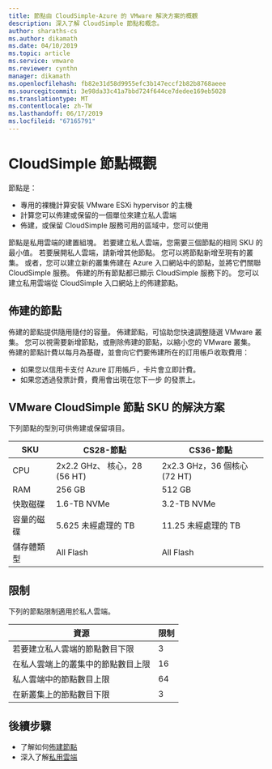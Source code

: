 ```yaml
---
title: 節點由 CloudSimple-Azure 的 VMware 解決方案的概觀
description: 深入了解 CloudSimple 節點和概念。
author: sharaths-cs
ms.author: dikamath
ms.date: 04/10/2019
ms.topic: article
ms.service: vmware
ms.reviewer: cynthn
manager: dikamath
ms.openlocfilehash: fb82e31d58d9955efc3b147eccf2b82b8768aeee
ms.sourcegitcommit: 3e98da33c41a7bbd724f644ce7dedee169eb5028
ms.translationtype: MT
ms.contentlocale: zh-TW
ms.lasthandoff: 06/17/2019
ms.locfileid: "67165791"
---
```

# <a name="cloudsimple-nodes-overview"></a>CloudSimple 節點概觀

節點是：

* 專用的裸機計算安裝 VMware ESXi hypervisor 的主機  
* 計算您可以佈建或保留的一個單位來建立私人雲端  
* 佈建，或保留 CloudSimple 服務可用的區域中，您可以使用

節點是私用雲端的建置組塊。  若要建立私人雲端，您需要三個節點的相同 SKU 的最小值。  若要展開私人雲端，請新增其他節點。  您可以將節點新增至現有的叢集。 或者，您可以建立新的叢集佈建在 Azure 入口網站中的節點，並將它們關聯 CloudSimple 服務。  佈建的所有節點都已顯示 CloudSimple 服務下的。  您可以建立私用雲端從 CloudSimple 入口網站上的佈建節點。

## <a name="provisioned-nodes"></a>佈建的節點

佈建的節點提供隨用隨付的容量。 佈建節點，可協助您快速調整隨選 VMware 叢集。 您可以視需要新增節點，或刪除佈建的節點，以縮小您的 VMware 叢集。 佈建的節點計費以每月為基礎，並會向它們要佈建所在的訂用帳戶收取費用：

* 如果您以信用卡支付 Azure 訂用帳戶，卡片會立即計費。
* 如果您透過發票計費，費用會出現在您下一步 的發票上。

## <a name="vmware-solution-by-cloudsimple-nodes-sku"></a>VMware CloudSimple 節點 SKU 的解決方案

下列節點的型別可供佈建或保留項目。

| SKU | CS28-節點 | CS36-節點 |
|-----|-------------|-------------|
| CPU | 2x2.2 GHz、 核心，28 (56 HT) | 2x2.3 GHz，36 個核心 (72 HT) |
| RAM | 256 GB | 512 GB |
| 快取磁碟 |  1.6-TB NVMe | 3.2-TB NVMe |
| 容量的磁碟 | 5.625 未經處理的 TB | 11.25 未經處理的 TB |
| 儲存體類型 | All Flash | All Flash |

## <a name="limits"></a>限制

下列的節點限制適用於私人雲端。

| 資源 | 限制 |
|----------|-------|
| 若要建立私人雲端的節點數目下限 | 3 |
| 在私人雲端上的叢集中的節點數目上限 | 16 |
| 私人雲端中的節點數目上限 | 64 |
| 在新叢集上的節點數目下限 | 3 |

## <a name="next-steps"></a>後續步驟

* 了解如何[佈建節點](create-nodes.md)
* 深入了解[私用雲端](cloudsimple-private-cloud.md)